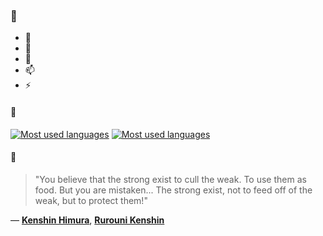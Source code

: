 ### 👋

- 🔭
- 🌱
- 💬
- 📫
- ⚡

#### 🧏

[![Most used languages](https://github-readme-stats-aynah.vercel.app/api/top-langs/?username=aynh&theme=solarized-dark&langs_count=6&layout=compact&hide_title=true)](https://github.com/anuraghazra/github-readme-stats#gh-dark-mode-only)
[![Most used languages](https://github-readme-stats-aynah.vercel.app/api/top-langs/?username=aynh&theme=solarized-light&langs_count=6&layout=compact&hide_title=true)](https://github.com/anuraghazra/github-readme-stats#gh-light-mode-only)

#### 💬

> "You believe that the strong exist to cull the weak. To use them as food. But you are mistaken... The strong exist, not to feed off of the weak, but to protect them!"

&mdash; [**Kenshin Himura**](https://myanimelist.net/character.php?q=Kenshin%20Himura&cat=character), [**Rurouni Kenshin**](https://myanimelist.net/search/all?q=Rurouni%20Kenshin&cat=all)
